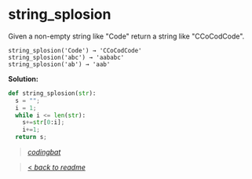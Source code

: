 # string_splosion

Given a non-empty string like "Code" return a string like "CCoCodCode".

```
string_splosion('Code') → 'CCoCodCode'
string_splosion('abc') → 'aababc'
string_splosion('ab') → 'aab'
```

**Solution:**

```python
def string_splosion(str):
  s = "";
  i = 1;
  while i <= len(str):
    s+=str[0:i];
    i+=1;
  return s;
```

> _[codingbat](https://codingbat.com/prob/p118366)_

> [< _back to readme_](/README.md)